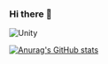 ### Hi there 👋

<!--
**Marmian/Marmian** is a ✨ _special_ ✨ repository because its `README.md` (this file) appears on your GitHub profile.

Here are some ideas to get you started:

- 🔭 I’m currently working on ...
- 🌱 I’m currently learning ...
- 👯 I’m looking to collaborate on ...
- 🤔 I’m looking for help with ...
- 💬 Ask me about ...
- 📫 How to reach me: ...
- 😄 Pronouns: ...
- ⚡ Fun fact: ...
-->

![Unity](https://img.shields.io/badge/Unity-FFFFFF.svg?style=for-the-badge&logo=Unity&logoColor=black)

[![Anurag's GitHub stats](https://github-readme-stats.vercel.app/api?username=Marmian)](https://github.com/anuraghazra/github-readme-stats)
